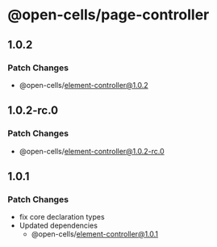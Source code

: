 # @open-cells/page-controller

## 1.0.2

### Patch Changes

- @open-cells/element-controller@1.0.2

## 1.0.2-rc.0

### Patch Changes

- @open-cells/element-controller@1.0.2-rc.0

## 1.0.1

### Patch Changes

- fix core declaration types
- Updated dependencies
  - @open-cells/element-controller@1.0.1
